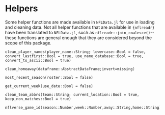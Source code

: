 # Helpers

Some helper functions are made available in `NFLData.jl` for use in loading and cleaning data. Not all helper functions that are available in `{nflreadr}` have been translated to `NFLData.jl`, such as `nflreadr::join_coalesce()`--these functions are general enough that they are considered beyond the scope of this package.

```@docs
clean_player_names(player_name::String; lowercase::Bool = false, convert_lastfirst::Bool = true, use_name_database::Bool = true, convert_to_ascii::Bool = true)
```

```@docs
clean_homeaway(dataframe::AbstractDataFrame;invert=missing)
```

```@docs
most_recent_season(roster::Bool = false)
```

```@docs
get_current_week(use_date::Bool = false)
```

```@docs
clean_team_abbrs(team::String; current_location::Bool = true, keep_non_matches::Bool = true)
```

```@docs
nflverse_game_id(season::Number,week::Number,away::String,home::String)
```